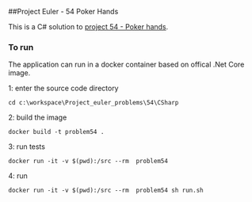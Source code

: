 ##Project Euler - 54 Poker Hands

This is a C# solution to [project 54 - Poker hands](https://projecteuler.net/problem=54). 

### To run
The application can run in a docker container based on offical .Net Core image.

1: enter the source code directory

    cd c:\workspace\Project_euler_problems\54\CSharp
    
2: build the image

    docker build -t problem54 .

3: run tests
   
    docker run -it -v $(pwd):/src --rm  problem54

4: run

    docker run -it -v $(pwd):/src --rm  problem54 sh run.sh